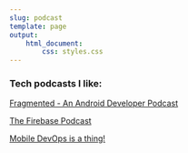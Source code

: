 ```yaml
---
slug: podcast
template: page
output:
    html_document:
        css: styles.css
---
```


<style>
    h1 {
        border-bottom-width: 0px;
    }

</style>

### Tech podcasts I like:

[Fragmented - An Android Developer Podcast](https://fragmentedpodcast.com/)

[The Firebase Podcast](http://firebasepodcast.googledevelopers.libsynpro.com/)

[Mobile DevOps is a thing!](https://blog.bitrise.io/tags/podcast)